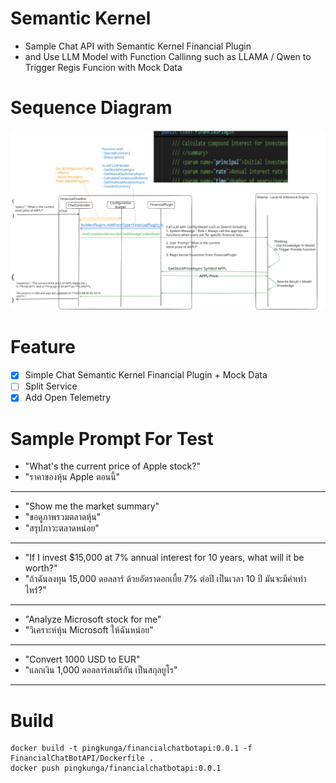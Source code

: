 # Semantic Kernel 

- Sample Chat API with Semantic Kernel Financial Plugin 
- and Use LLM Model with Function Callinng such as LLAMA / Qwen to Trigger Regis Funcion with Mock Data

# Sequence Diagram 

![Sequence Diagram ](./FinancialChatV1.svg "Sequence Diagram ")

# Feature 

- [x] Simple Chat Semantic Kernel Financial Plugin + Mock Data
- [ ] Split Service 
- [x] Add Open Telemetry

# Sample Prompt For Test

- "What's the current price of Apple stock?"
- "ราคาของหุ้น Apple ตอนนี้"

***

- "Show me the market summary"
- "ขอดูภาพรวมตลาดหุ้น"
- "สรุปภาวะตลาดหน่อย"

***

- "If I invest $15,000 at 7% annual interest for 10 years, what will it be worth?"
- "ถ้าฉันลงทุน 15,000 ดอลลาร์ ด้วยอัตราดอกเบี้ย 7% ต่อปี เป็นเวลา 10 ปี มันจะมีค่าเท่าไหร่?"

***

- "Analyze Microsoft stock for me"
- "วิเคราะห์หุ้น Microsoft ให้ฉันหน่อย"

***

- "Convert 1000 USD to EUR"
- "แลกเงิน 1,000 ดอลลาร์อเมริกัน เป็นสกุลยูโร"

***


# Build 

```
docker build -t pingkunga/financialchatbotapi:0.0.1 -f FinancialChatBotAPI/Dockerfile .
docker push pingkunga/financialchatbotapi:0.0.1
```